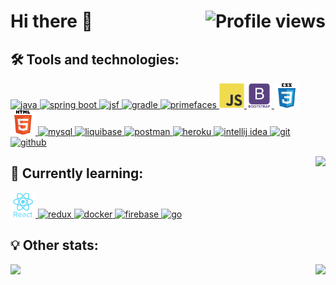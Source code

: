 <h1>Hi there 👋 <img align="right" src="https://gpvc.arturio.dev/szukacs" alt="Profile views"></h1> 

<h2 align="left">🛠 Tools and technologies:</h2>

<p align="left">
    <a href="https://www.java.com/en/" target="_blank" title ="Java"> <img
            src="https://brandslogos.com/wp-content/uploads/images/large/java-logo-1.png"
            alt="java" width="40" height="40" /> </a>
    <a href="https://spring.io/" target="_blank" title ="Spring Boot"> <img
            src="https://cdn.freebiesupply.com/logos/large/2x/spring-3-logo-png-transparent.png"
            alt="spring boot" width="40" height="40" /> </a>
    <a href="https://www.oracle.com/java/technologies/javaserverfaces.html" target="_blank" title ="Java Server Faces"> <img
            src="https://4.bp.blogspot.com/-sEaH7Y3Ewcw/V9TkAMxRgdI/AAAAAAAABLE/VcT4iKMwmtwRWu_u3VXHlE8LrHARMopFgCLcB/s350/jsf.png"
            alt="jsf" width="40" height="40" /> </a> 
        <a href="https://gradle.org/" target="_blank" title ="Gradle"> <img
            src="https://repository-images.githubusercontent.com/128813134/dbe0a100-bafb-11e9-98fe-9e120d9de8e7"
            alt="gradle" width="40" height="40" /> </a>
    <a href="https://www.primefaces.org/" target="_blank" title ="PrimeFaces"> <img
            src="https://i0.wp.com/www.primefaces.org/wp-content/uploads/2018/05/primeng-logo.png"
            alt="primefaces" width="40" height="40" /> </a>
    <a href="https://developer.mozilla.org/en-US/docs/Web/JavaScript" target="_blank" title ="JavaScript"> <img
            src="https://raw.githubusercontent.com/devicons/devicon/master/icons/javascript/javascript-original.svg"
            alt="javascript" width="40" height="40" /> </a>
    <a href="https://getbootstrap.com" target="_blank" title ="bootstrap"> <img
            src="https://raw.githubusercontent.com/devicons/devicon/master/icons/bootstrap/bootstrap-plain-wordmark.svg"
            alt="bootstrap" width="40" height="40" /> </a>
    <a href="https://www.w3schools.com/css/" target="_blank" title ="CSS">
        <img src="https://raw.githubusercontent.com/devicons/devicon/master/icons/css3/css3-original-wordmark.svg"
            alt="css3" width="40" height="40" /> </a>
    <a href="https://www.w3.org/html/" target="_blank" title ="html"> <img
            src="https://raw.githubusercontent.com/devicons/devicon/master/icons/html5/html5-original-wordmark.svg"
            alt="html5" width="40" height="40" /> </a>
    <a href="https://www.mysql.com/" target="_blank" title ="MySQL"> <img
            src="https://cdn.freebiesupply.com/logos/thumbs/2x/mysql-5-logo.png"
            alt="mysql" width="40" height="40" /> </a>
    <a href="https://www.liquibase.org" target="_blank" title ="Liquibase"> <img
            src="https://www.liquibase.org/wp-content/themes/liquibase/assets/img/cta-icon.svg"
            alt="liquibase" width="40" height="40" /> </a>
    <a href="https://postman.com" target="_blank" title ="Postman"> <img
            src="https://www.vectorlogo.zone/logos/getpostman/getpostman-icon.svg" alt="postman" width="40"
            height="40" /> </a>
    <a href="https://heroku.com" target="_blank" title ="heroku"> 
        <img src="https://www.vectorlogo.zone/logos/heroku/heroku-icon.svg"
            alt="heroku" width="40" height="40" /> </a>
    <a href="https://www.jetbrains.com/idea/" target="_blank" title ="IntelliJ IDEA"> <img
            src="https://upload.wikimedia.org/wikipedia/commons/thumb/9/9c/IntelliJ_IDEA_Icon.svg/1200px-IntelliJ_IDEA_Icon.svg.png" alt="intellij idea" width="40" height="40" /> </a>
    <a href="https://git-scm.com/" target="_blank" title ="git"> <img
            src="https://www.vectorlogo.zone/logos/git-scm/git-scm-icon.svg" alt="git" width="40" height="40" /> </a>
    <a href="https://github.com" target="_blank" title ="GitHub"> <img
            src="https://logodix.com/logo/64439.png" alt="github" width="40"
            height="40" /> </a>
    <!--robotframework, gitlab, ect... -->
</p>

<a href="https://github.com/anuraghazra/github-readme-stats">
 <img height="137px" src="https://github-readme-stats.vercel.app/api/top-langs/?username=szukacs&hide_title=true&hide_border=true&layout=compact&langs_count=10&theme=gruvbox" align="right" />
</a>




<h2 align="left">🌱 Currently learning:</h2>
<p align="left">
    <a href="https://reactjs.org/" target="_blank" title ="React.js"> <img
            src="https://raw.githubusercontent.com/devicons/devicon/master/icons/react/react-original-wordmark.svg"
            alt="react" width="40" height="40" /> </a>
    <a href="https://redux.js.org/" target="_blank" title ="Redux"> <img
            src="https://cdn.worldvectorlogo.com/logos/redux.svg"
            alt="redux" width="40" height="40" /> </a>
    <a href="https://www.docker.com/" target="_blank" title ="Docker"> <img
            src="https://brandslogos.com/wp-content/uploads/images/large/docker-logo.png"
            alt="docker" width="40" height="40" /> </a> 
    <a href="https://firebase.google.com/" target="_blank" title ="Firebase"> <img
            src="https://4.bp.blogspot.com/-rtNRVM3aIvI/XJX_U07Z-II/AAAAAAAAJXY/YpdOo490FTgdKOxM4qDG-2-EzcNFAWkKACK4BGAYYCw/s1600/logo%2Bfirebase%2Bicon.png"
            alt="firebase" width="40" height="40" /> </a> 
        <a href="https://golang.org/" target="_blank" title ="Go Lang"> <img
            src="https://seeklogo.com/images/G/go-logo-046185B647-seeklogo.com.png"
            alt="go" width="40" height="40" /> </a> 
    
</p>

<h2 align="left">💡 Other stats:</h2>

<a href="https://github.com/anuraghazra/github-readme-stats">
  <img height="137px" src="https://github-readme-stats.vercel.app/api?username=szukacs&hide_title=true&hide_border=true&show_icons=true&include_all_commits=true&count_private=true&line_height=21&theme=gruvbox" align="left"/>
</a>
<a href="https://github.com/DenverCoder1/github-readme-streak-stats">
  <img height="137px" src="https://github-readme-streak-stats.herokuapp.com/?user=szukacs&theme=dark&hide_border=true&theme=gruvbox&fire=f82" align="right" />
</a>



<!--
[![Top Langs](https://github-readme-stats.vercel.app/api/top-langs/?username=szukacs&layout=compact)](https://github.com/anuraghazra/github-readme-stats)
**szukacs/szukacs** is a ✨ _special_ ✨ repository because its `README.md` (this file) appears on your GitHub profile.

Here are some ideas to get you started:

- 🔭 I’m currently working on ...
- 🌱 I’m currently learning ...
- 👯 I’m looking to collaborate on ...
- 🤔 I’m looking for help with ...
- 💬 Ask me about ...
- 📫 How to reach me: ...
- 😄 Pronouns: ...
- ⚡ Fun fact: ...
-->
